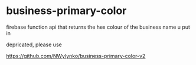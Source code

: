 # business-primary-color
firebase function api that returns the hex colour of the business name u put in

depricated, please use

https://github.com/NWylynko/business-primary-color-v2
